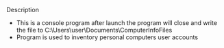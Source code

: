 Description
* This is a console program after launch the program will close and write the file to C:\Users\user\Documents\ComputerInfoFiles
* Program is used to inventory personal computers user accounts 
